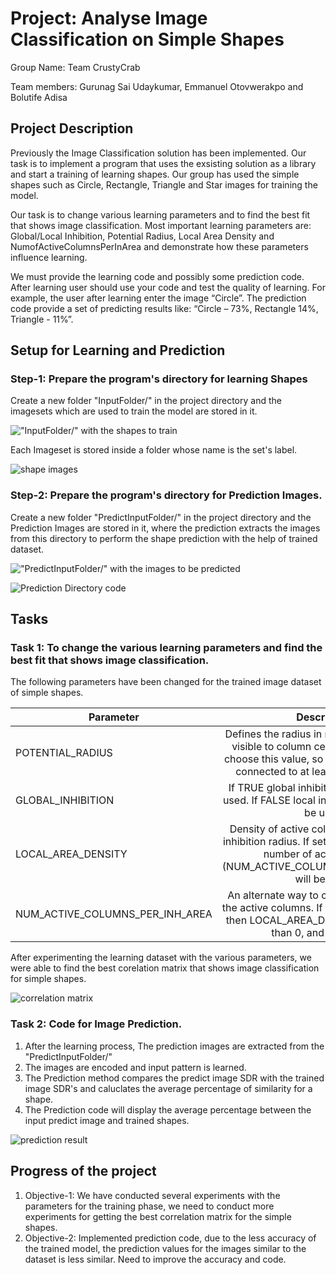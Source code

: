 # Project:	Analyse Image Classification on Simple Shapes
Group Name: Team CrustyCrab

Team members: Gurunag Sai Udaykumar, Emmanuel Otovwerakpo and Bolutife Adisa

## Project Description
Previously the Image Classification solution has been implemented. Our task is to implement a program that uses the exsisting solution as a library and start a training of learning shapes. Our group has used the simple shapes such as Circle, Rectangle, Triangle and Star images for training the model.

Our task is to change various learning parameters and to find the best fit that shows image classification. Most important learning parameters are: Global/Local Inhibition, Potential Radius, Local Area Density and NumofActiveColumnsPerInArea and demonstrate how these parameters influence learning. 

We must provide the learning code and possibly some prediction code. After learning user should use your code and test the quality of learning. For example, the user after learning enter the image “Circle”. The prediction code provide a set of predicting results like: “Circle – 73%, Rectangle 14%, Triangle - 11%”.

 ## Setup for Learning and Prediction
 
 ### Step-1: Prepare the program's directory for learning Shapes
 
 Create a new folder "InputFolder/" in the project directory and the imagesets which are used to train the model are stored in it.
 
!["InputFolder/" with the shapes to train](https://user-images.githubusercontent.com/46021672/158034659-5e2c7221-f513-4c6d-b59b-5e78a8107aa6.png)

 Each Imageset is stored inside a folder whose name is the set's label.
 
![shape images](https://user-images.githubusercontent.com/46021672/158034776-5de660bd-5576-4f4f-a115-84ea57904453.png)

### Step-2: Prepare the program's directory for Prediction Images.
 
 Create a new folder "PredictInputFolder/" in the project directory and the Prediction Images are stored in it, where the prediction extracts the images from this directory to perform the shape prediction with the help of trained dataset.

 !["PredictInputFolder/" with the images to be predicted](https://user-images.githubusercontent.com/46021672/158034865-d6fe12bf-bf22-452a-8c91-d783d784660e.png)
 
 ![Prediction Directory code](https://user-images.githubusercontent.com/46021672/158034961-975f4150-229b-49a6-8103-afc2969638c9.png)

## Tasks

### Task 1: To change the various learning parameters and find the best fit that shows image classification. 

The following parameters have been changed for the trained image dataset of simple shapes. 

| Parameter       | Description         |
| ------------- |:-------------:|
| POTENTIAL_RADIUS      |Defines the radius in number of input cells visible to column cells. It is important to choose this value, so every input neuron is connected to at least a single column. |
| GLOBAL_INHIBITION      |If TRUE global inhibition algorithm will be used. If FALSE local inhibition algorithm will be used. |
| LOCAL_AREA_DENSITY      |Density of active columns inside of local inhibition radius. If set on value < 0, explicit number of active columns (NUM_ACTIVE_COLUMNS_PER_INH_AREA) will be used. |
| NUM_ACTIVE_COLUMNS_PER_INH_AREA     |An alternate way to control the density of the active columns. If this value is specified then LOCAL_AREA_DENSITY must be less than 0, and vice versa. |

After experimenting the learning dataset with the various parameters, we were able to find the best corelation matrix that shows image classification for simple shapes.

![correlation matrix](https://user-images.githubusercontent.com/46021672/158035925-f3685ac9-3e79-4602-88ed-7146ba192e5f.png)

### Task 2: Code for Image Prediction. 

1. After the learning process, The prediction images are extracted from the "PredictInputFolder/"
2. The images are encoded and input pattern is learned.
3. The Prediction method compares the predict image SDR with the trained image SDR's and caluclates the average percentage of similarity for a shape.
4. The Prediction code will display the average percentage between the input predict image and trained shapes.

![prediction result](https://user-images.githubusercontent.com/46021672/158036528-f72fdfc6-607c-4046-8397-2a29e971613d.png)

## Progress of the project

1. Objective-1: We have conducted several experiments with the parameters for the training phase, we need to conduct more experiments for getting the best correlation matrix for the simple shapes.
2. Objective-2: Implemented prediction code, due to the less accuracy of the trained model, the prediction values for the images similar to the dataset is less similar. Need to improve the accuracy and code.
